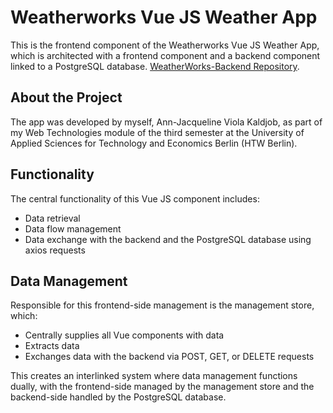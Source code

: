 # Weatherworks Vue JS Weather App

This is the frontend component of the Weatherworks Vue JS Weather App, 
which is architected with a frontend component and a backend component linked to a PostgreSQL database.
[WeatherWorks-Backend Repository](https://github.com/Ann-Jacqueline/WeatherWorks-Backend).

## About the Project

The app was developed by myself, Ann-Jacqueline Viola Kaldjob, 
as part of my Web Technologies module of the third semester 
at the University of Applied Sciences for Technology and Economics Berlin (HTW Berlin).

## Functionality

The central functionality of this Vue JS component includes:
- Data retrieval
- Data flow management
- Data exchange with the backend and the PostgreSQL database using axios requests

## Data Management

Responsible for this frontend-side management is the management store, which:
- Centrally supplies all Vue components with data
- Extracts data
- Exchanges data with the backend via POST, GET, or DELETE requests

This creates an interlinked system where data management functions dually, 
with the frontend-side managed by the management store and the backend-side handled 
by the PostgreSQL database.

